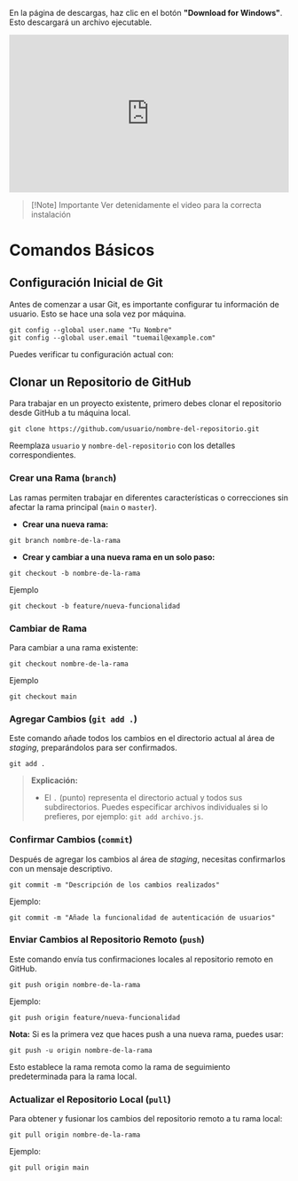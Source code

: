 En la página de descargas, haz clic en el botón **"Download for Windows"**. Esto descargará un archivo ejecutable.

<div style="position: relative; padding-bottom: 56.25%; height: 0; overflow: hidden; max-width: 100%;">
    <iframe 
        src="https://www.youtube.com/embed/WcYTcttEf50" 
        style="position: absolute; top: 0; left: 0; width: 100%; height: 100%;" 
        frameborder="0" 
        allowfullscreen>
    </iframe>
</div>


> [!Note] Importante
> Ver detenidamente el video para la correcta instalación

# **Comandos Básicos**

## Configuración Inicial de Git

Antes de comenzar a usar Git, es importante configurar tu información de usuario. Esto se hace una sola vez por máquina.
```
git config --global user.name "Tu Nombre"
git config --global user.email "tuemail@example.com"
```
Puedes verificar tu configuración actual con:
## Clonar un Repositorio de GitHub

Para trabajar en un proyecto existente, primero debes clonar el repositorio desde GitHub a tu máquina local.
```
git clone https://github.com/usuario/nombre-del-repositorio.git
```
Reemplaza `usuario` y `nombre-del-repositorio` con los detalles correspondientes.
### Crear una Rama (`branch`)

Las ramas permiten trabajar en diferentes características o correcciones sin afectar la rama principal (`main` o `master`).

- **Crear una nueva rama:**
```
git branch nombre-de-la-rama
```
   
- **Crear y cambiar a una nueva rama en un solo paso:**
```
git checkout -b nombre-de-la-rama
```
Ejemplo
```
git checkout -b feature/nueva-funcionalidad
```
### Cambiar de Rama

Para cambiar a una rama existente:
```
git checkout nombre-de-la-rama
```
Ejemplo
```
git checkout main
```
### Agregar Cambios (`git add .`)

Este comando añade todos los cambios en el directorio actual al área de _staging_, preparándolos para ser confirmados.
```
git add .
```
> **Explicación:**
> 
> - El `.` (punto) representa el directorio actual y todos sus subdirectorios. Puedes especificar archivos individuales si lo prefieres, por ejemplo: `git add archivo.js`.

### Confirmar Cambios (`commit`)

Después de agregar los cambios al área de _staging_, necesitas confirmarlos con un mensaje descriptivo.
```
git commit -m "Descripción de los cambios realizados"
```
Ejemplo:
```
git commit -m "Añade la funcionalidad de autenticación de usuarios"
```
### Enviar Cambios al Repositorio Remoto (`push`)

Este comando envía tus confirmaciones locales al repositorio remoto en GitHub.

```
git push origin nombre-de-la-rama
```

Ejemplo:
```
git push origin feature/nueva-funcionalidad
```

**Nota:** Si es la primera vez que haces push a una nueva rama, puedes usar:
```
git push -u origin nombre-de-la-rama
```
Esto establece la rama remota como la rama de seguimiento predeterminada para la rama local.

### Actualizar el Repositorio Local (`pull`)

Para obtener y fusionar los cambios del repositorio remoto a tu rama local:
```
git pull origin nombre-de-la-rama
```
Ejemplo:
```
git pull origin main
```
